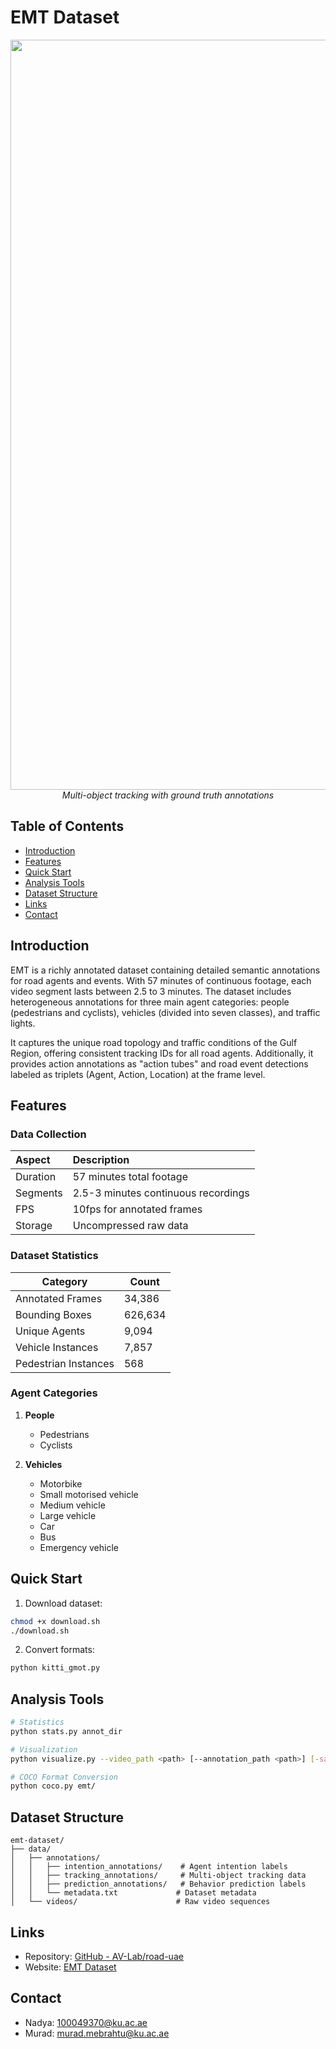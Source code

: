 # EMT Dataset

<p align="center">
    <img src="assets/Multi_object_tracking_with _gt.gif" width="1200px"/>
    <br>
    <i>Multi-object tracking with ground truth annotations</i>
</p>

## Table of Contents
- [Introduction](#introduction)
- [Features](#features)
- [Quick Start](#quick-start)
- [Analysis Tools](#analysis-tools)
- [Dataset Structure](#dataset-structure)
- [Links](#links)
- [Contact](#contact)

## Introduction
EMT is a richly annotated dataset containing detailed semantic annotations for road agents and events. With 57 minutes of continuous footage, each video segment lasts between 2.5 to 3 minutes. The dataset includes heterogeneous annotations for three main agent categories: people (pedestrians and cyclists), vehicles (divided into seven classes), and traffic lights.
 
It captures the unique road topology and traffic conditions of the Gulf Region, offering consistent tracking IDs for all road agents. Additionally, it provides action annotations as "action tubes" and road event detections labeled as triplets (Agent, Action, Location) at the frame level.

## Features

### Data Collection
| Aspect | Description |
|:-------|:------------|
| Duration | 57 minutes total footage |
| Segments | 2.5-3 minutes continuous recordings |
| FPS | 10fps for annotated frames |
| Storage | Uncompressed raw data |

### Dataset Statistics
| Category | Count |
|----------|------------|
| Annotated Frames | 34,386 |
| Bounding Boxes | 626,634 |
| Unique Agents | 9,094 |
| Vehicle Instances | 7,857 |
| Pedestrian Instances | 568 |

### Agent Categories
1. **People**   
   - Pedestrians
   - Cyclists

2. **Vehicles**
   - Motorbike
   - Small motorised vehicle
   - Medium vehicle
   - Large vehicle
   - Car
   - Bus
   - Emergency vehicle

## Quick Start

1. Download dataset:
```bash
chmod +x download.sh
./download.sh
```

2. Convert formats:
```bash
python kitti_gmot.py
```

## Analysis Tools

```bash
# Statistics
python stats.py annot_dir

# Visualization
python visualize.py --video_path <path> [--annotation_path <path>] [-save]

# COCO Format Conversion
python coco.py emt/
```

## Dataset Structure

```
emt-dataset/
├── data/
│   ├── annotations/
│   │   ├── intention_annotations/    # Agent intention labels
│   │   ├── tracking_annotations/     # Multi-object tracking data
│   │   ├── prediction_annotations/   # Behavior prediction labels
│   │   └── metadata.txt             # Dataset metadata
│   └── videos/                      # Raw video sequences
```

## Links
- Repository: [GitHub - AV-Lab/road-uae](https://github.com/AV-Lab/road-uae)
- Website: [EMT Dataset](https://avlab.io/emt-dataset/)

## Contact
- Nadya: 100049370@ku.ac.ae
- Murad: murad.mebrahtu@ku.ac.ae
